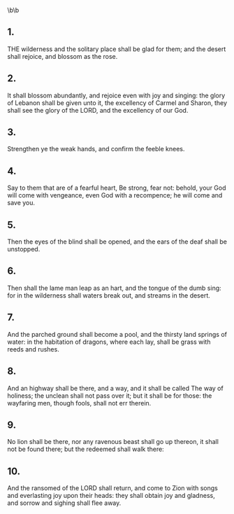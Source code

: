 \b\b
## 1.
THE wilderness and the solitary place shall be glad for them; and the desert shall rejoice, and blossom as the rose.
## 2.
It shall blossom abundantly, and rejoice even with joy and singing: the glory of Lebanon shall be given unto it, the excellency of Carmel and Sharon, they shall see the glory of the LORD, and the excellency of our God.
## 3.
Strengthen ye the weak hands, and confirm the feeble knees.
## 4.
Say to them that are of a fearful heart, Be strong, fear not: behold, your God will come with vengeance, even God with a recompence; he will come and save you.
## 5.
Then the eyes of the blind shall be opened, and the ears of the deaf shall be unstopped.
## 6.
Then shall the lame man leap as an hart, and the tongue of the dumb sing: for in the wilderness shall waters break out, and streams in the desert.
## 7.
And the parched ground shall become a pool, and the thirsty land springs of water: in the habitation of dragons, where each lay, shall be grass with reeds and rushes.
## 8.
And an highway shall be there, and a way, and it shall be called The way of holiness; the unclean shall not pass over it; but it shall be for those: the wayfaring men, though fools, shall not err therein.
## 9.
No lion shall be there, nor any ravenous beast shall go up thereon, it shall not be found there; but the redeemed shall walk there:
## 10.
And the ransomed of the LORD shall return, and come to Zion with songs and everlasting joy upon their heads: they shall obtain joy and gladness, and sorrow and sighing shall flee away.
